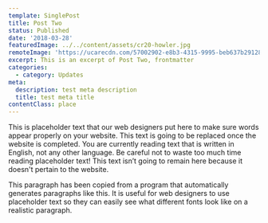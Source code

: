 ```yaml
---
template: SinglePost
title: Post Two
status: Published
date: '2018-03-28'
featuredImage: ../../content/assets/cr20-howler.jpg
remoteImage: 'https://ucarecdn.com/57002902-e8b3-4315-9995-beb637b29128/'
excerpt: This is an excerpt of Post Two, frontmatter
categories:
  - category: Updates
meta:
  description: test meta description
  title: test meta title
contentClass: place
---
```


This is placeholder text that our web designers put here to make sure words appear properly on your website. This text is going to be replaced once the website is completed. You are currently reading text that is written in English, not any other language. Be careful not to waste too much time reading placeholder text! This text isn’t going to remain here because it doesn't pertain to the website.

This paragraph has been copied from a program that automatically generates paragraphs like this. It is useful for web designers to use placeholder text so they can easily see what different fonts look like on a realistic paragraph.
